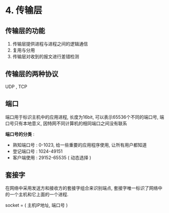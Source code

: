 # 4. 传输层

## 传输层的功能

1. 传输层提供进程与进程之间的逻辑通信
2. 复用与分用
3. 传输层对收到的报文进行差错检测

## 传输层的两种协议

UDP , TCP

## 端口

端口用于标识主机中的应用进程, 长度为16bit, 可以表示65536个不同的端口号, 端口号只有本地意义, 因特网不同计算机的相同端口之间没有联系

**端口号的分类** : 

- 熟知端口号 : 0-1023, 给一些重要的应用程序使用, 让所有用户都知道
- 登记端口号 : 1024-49151
- 客户端使用 : 29152-65535 ( 动态选择 )

## 套接字

在网络中采用发送方和接收方的套接字组合来识别端点, 套接字唯一标识了网络中的一个主机和它上面的一个进程.

socket = ( 主机IP地址, 端口号 )